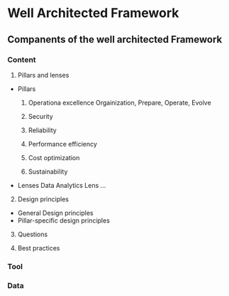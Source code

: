 # Well Architected Framework

## Companents of the well architected Framework

### Content

1. Pillars and lenses

- Pillars

  1. Operationa excellence
     Orgainization, Prepare, Operate, Evolve

  2. Security
  3. Reliability
  4. Performance efficiency
  5. Cost optimization
  6. Sustainability

- Lenses
  Data Analytics Lens ...

2. Design principles

- General Design principles
- Pillar-specific design principles

3. Questions

4. Best practices

### Tool

### Data
